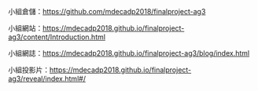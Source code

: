小組倉儲：https://github.com/mdecadp2018/finalproject-ag3

小組網站：https://mdecadp2018.github.io/finalproject-ag3/content/Introduction.html

小組網誌：https://mdecadp2018.github.io/finalproject-ag3/blog/index.html

小組投影片：https://mdecadp2018.github.io/finalproject-ag3/reveal/index.html#/
